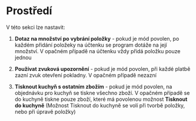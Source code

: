 # Prostředí

V této sekci lze nastavit:

1. **Dotaz na množství po vybrání položky** - pokud je mód povolen, po každém přidání položeky na účtenku se program dotáže na její                                                     množství. V opačném případě na účtenku vždy přidá položku pouze jednou

2. **Používat zvuková upozornění** - pokud je mód povolen, při každé platbě zazní zvuk otevření pokladny. V opačném případě nezazní

3. **Tisknout kuchyň s ostatním zbožím** - pokud je mód povolen, na objednávku pro kuchyň se tiskne všechno zboží. V opačném případě se                                              do kuchyně tiskne pouze zboží, které má povolenou možnost **Tisknout do kuchyně** (Možnost                                                Tisknout do kuchyně se volí při tvorbě položky, nebo při úpravě položky) 
